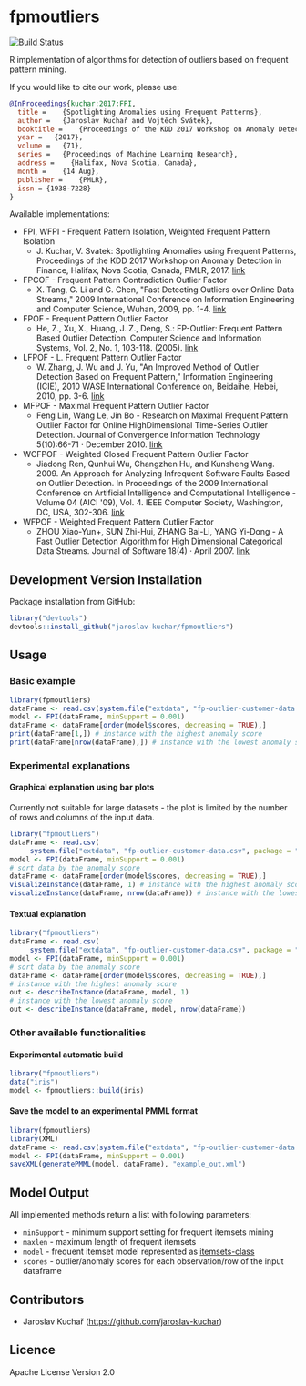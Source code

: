 # fpmoutliers

[![Build Status](https://travis-ci.org/jaroslav-kuchar/fpmoutliers.svg?branch=master)](https://travis-ci.org/jaroslav-kuchar/fpmoutliers)

R implementation of algorithms for detection of outliers based on frequent pattern mining.

If you would like to cite our work, please use:

```bib
@InProceedings{kuchar:2017:FPI,
  title =    {Spotlighting Anomalies using Frequent Patterns},
  author =   {Jaroslav Kuchař and Vojtěch Svátek},
  booktitle =    {Proceedings of the KDD 2017 Workshop on Anomaly Detection in Finance},
  year =   {2017},
  volume =   {71},
  series =   {Proceedings of Machine Learning Research},
  address =    {Halifax, Nova Scotia, Canada},
  month =    {14 Aug},
  publisher =    {PMLR},
  issn = {1938-7228}
}
```

Available implementations:

- FPI, WFPI - Frequent Pattern Isolation, Weighted Frequent Pattern Isolation
  * J. Kuchar, V. Svatek: Spotlighting Anomalies using Frequent Patterns, Proceedings of the KDD 2017 Workshop on Anomaly
Detection in Finance, Halifax, Nova Scotia, Canada, PMLR, 2017.  [link](http://proceedings.mlr.press/v71/)
- FPCOF - Frequent Pattern Contradiction Outlier Factor
  * X. Tang, G. Li and G. Chen, "Fast Detecting Outliers over Online Data Streams," 2009 International Conference on Information Engineering and Computer Science, Wuhan, 2009, pp. 1-4. [link](http://ieeexplore.ieee.org/abstract/document/5363123/)
- FPOF - Frequent Pattern Outlier Factor
  * He, Z., Xu, X., Huang, J. Z., Deng, S.: FP-Outlier: Frequent Pattern Based Outlier Detection. Computer Science and Information Systems, Vol. 2, No. 1, 103-118. (2005). [link](http://www.comsis.org/archive.php?show=pprnnn-2106)
- LFPOF - L. Frequent Pattern Outlier Factor
  * W. Zhang, J. Wu and J. Yu, "An Improved Method of Outlier Detection Based on Frequent Pattern," Information Engineering (ICIE), 2010 WASE International Conference on, Beidaihe, Hebei, 2010, pp. 3-6. [link](http://ieeexplore.ieee.org/document/5571194/)
- MFPOF - Maximal Frequent Pattern Outlier Factor
  * Feng Lin, Wang Le, Jin Bo - Research on Maximal Frequent Pattern Outlier Factor for Online HighDimensional Time-Series Outlier Detection. Journal of Convergence Information Technology 5(10):66-71 · December 2010. [link](http://citeseerx.ist.psu.edu/viewdoc/summary?doi=10.1.1.592.2752)
- WCFPOF - Weighted Closed Frequent Pattern Outlier Factor
  * Jiadong Ren, Qunhui Wu, Changzhen Hu, and Kunsheng Wang. 2009. An Approach for Analyzing Infrequent Software Faults Based on Outlier Detection. In Proceedings of the 2009 International Conference on Artificial Intelligence and Computational Intelligence - Volume 04 (AICI '09), Vol. 4. IEEE Computer Society, Washington, DC, USA, 302-306. [link](http://dl.acm.org/citation.cfm?id=1723929)
- WFPOF - Weighted Frequent Pattern Outlier Factor
  * ZHOU Xiao-Yun+, SUN Zhi-Hui, ZHANG Bai-Li, YANG Yi-Dong - A Fast Outlier Detection Algorithm for High Dimensional Categorical Data Streams. Journal of Software 18(4) · April 2007. [link](http://en.cnki.com.cn/Article_en/CJFDTOTAL-RJXB200704015.htm)

## Development Version Installation

Package installation from GitHub:
```R
library("devtools")
devtools::install_github("jaroslav-kuchar/fpmoutliers")
```

## Usage

### Basic example

```R
library(fpmoutliers)
dataFrame <- read.csv(system.file("extdata", "fp-outlier-customer-data.csv", package = "fpmoutliers"))
model <- FPI(dataFrame, minSupport = 0.001)
dataFrame <- dataFrame[order(model$scores, decreasing = TRUE),]
print(dataFrame[1,]) # instance with the highest anomaly score
print(dataFrame[nrow(dataFrame),]) # instance with the lowest anomaly score
```

### Experimental explanations

#### Graphical explanation using bar plots 

Currently not suitable for large datasets - the plot is limited by the number of rows and columns of the input data.

```R
library("fpmoutliers")
dataFrame <- read.csv(
     system.file("extdata", "fp-outlier-customer-data.csv", package = "fpmoutliers"))
model <- FPI(dataFrame, minSupport = 0.001)
# sort data by the anomaly score
dataFrame <- dataFrame[order(model$scores, decreasing = TRUE),]
visualizeInstance(dataFrame, 1) # instance with the highest anomaly score
visualizeInstance(dataFrame, nrow(dataFrame)) # instance with the lowest anomaly score
```

#### Textual explanation

```R
library("fpmoutliers")
dataFrame <- read.csv(
     system.file("extdata", "fp-outlier-customer-data.csv", package = "fpmoutliers"))
model <- FPI(dataFrame, minSupport = 0.001)
# sort data by the anomaly score
dataFrame <- dataFrame[order(model$scores, decreasing = TRUE),]
# instance with the highest anomaly score
out <- describeInstance(dataFrame, model, 1)
# instance with the lowest anomaly score
out <- describeInstance(dataFrame, model, nrow(dataFrame))
```

### Other available functionalities
#### Experimental automatic build
```R
library("fpmoutliers")
data("iris")
model <- fpmoutliers::build(iris)
```

#### Save the model to an experimental PMML format

```R
library(fpmoutliers)
library(XML)
dataFrame <- read.csv(system.file("extdata", "fp-outlier-customer-data.csv", package = "fpmoutliers"))
model <- FPI(dataFrame, minSupport = 0.001)
saveXML(generatePMML(model, dataFrame), "example_out.xml")
```

## Model Output

All implemented methods return a list with following parameters:
- `minSupport` - minimum support setting for frequent itemsets mining
- `maxlen` - maximum length of frequent itemsets
- `model` - frequent itemset model represented as [itemsets-class](https://cran.r-project.org/web/packages/arules/arules.pdf)
- `scores` - outlier/anomaly scores for each observation/row of the input dataframe

## Contributors

- Jaroslav Kuchař (https://github.com/jaroslav-kuchar)

## Licence

Apache License Version 2.0
